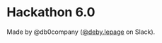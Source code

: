 # Hackathon 6.0

Made by @db0company ([@deby.lepage](http://slack.com/messages/deby.lepage) on Slack).
